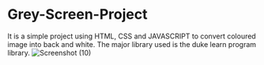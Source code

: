 # Grey-Screen-Project
It is a simple project using HTML, CSS and JAVASCRIPT to convert coloured image into back and white. The major library used is the duke learn program library. 
![Screenshot (10)](https://github.com/TomVarghese2004/Grey-Screen-Project/assets/127204733/e73bdcdf-8670-4f88-a031-66e8a6bd51b1)
